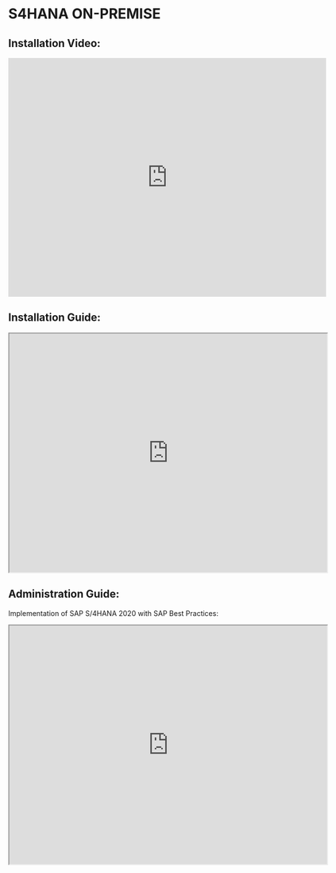 # S4HANA ON-PREMISE

## Installation Video:

<iframe width="640" height="480" src="https://www.youtube.com/embed/a0Rx4iGXTh0" frameborder="0" allowfullscreen> </iframe>

## Installation Guide:

<iframe src="https://drive.google.com/file/d/1py5IjKlK4GXPUQbWqpoteTLB5mVpCycG/preview" width="640" height="480"></iframe>


## Administration Guide:

Implementation of SAP S/4HANA 2020 with SAP Best Practices:

<iframe src="https://drive.google.com/file/d/102ujeia_P5j2OKv76lKAQXKw5iAZsq3k/preview" width="640" height="480"></iframe>